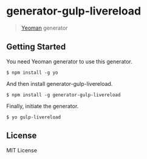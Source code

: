 # generator-gulp-livereload

> [Yeoman](http://yeoman.io) generator

## Getting Started

You need Yeoman generator to use this generator.
```
$ npm install -g yo
```

And then install generator-gulp-livereload.

```
$ npm install -g generator-gulp-livereload
```

Finally, initiate the generator.

```
$ yo gulp-livereload
```

## License

MIT License
